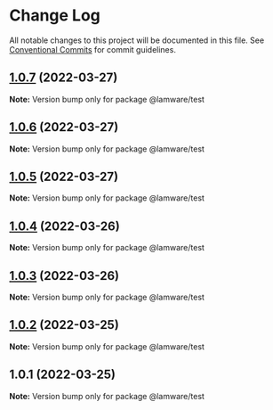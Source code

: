 # Change Log

All notable changes to this project will be documented in this file.
See [Conventional Commits](https://conventionalcommits.org) for commit guidelines.

## [1.0.7](https://github.com/evilkiwi/lamware/compare/@lamware/test@1.0.6...@lamware/test@1.0.7) (2022-03-27)

**Note:** Version bump only for package @lamware/test





## [1.0.6](https://github.com/evilkiwi/lamware/compare/@lamware/test@1.0.5...@lamware/test@1.0.6) (2022-03-27)

**Note:** Version bump only for package @lamware/test





## [1.0.5](https://github.com/evilkiwi/lamware/compare/@lamware/test@1.0.4...@lamware/test@1.0.5) (2022-03-27)

**Note:** Version bump only for package @lamware/test





## [1.0.4](https://github.com/evilkiwi/lamware/compare/@lamware/test@1.0.3...@lamware/test@1.0.4) (2022-03-26)

**Note:** Version bump only for package @lamware/test





## [1.0.3](https://github.com/evilkiwi/lamware/compare/@lamware/test@1.0.2...@lamware/test@1.0.3) (2022-03-26)

**Note:** Version bump only for package @lamware/test





## [1.0.2](https://github.com/evilkiwi/lamware/compare/@lamware/test@1.0.1...@lamware/test@1.0.2) (2022-03-25)

**Note:** Version bump only for package @lamware/test





## 1.0.1 (2022-03-25)

**Note:** Version bump only for package @lamware/test

